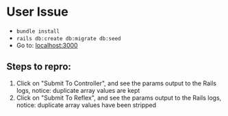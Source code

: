 # User Issue

- `bundle install`
- `rails db:create db:migrate db:seed`
- Go to: [localhost:3000](http://localhost:3000)

## Steps to repro:

1. Click on "Submit To Controller", and see the params output to the Rails logs, notice: duplicate array values are kept
2. Click on "Submit To Reflex", and see the params output to the Rails logs, notice: duplicate array values have been stripped

